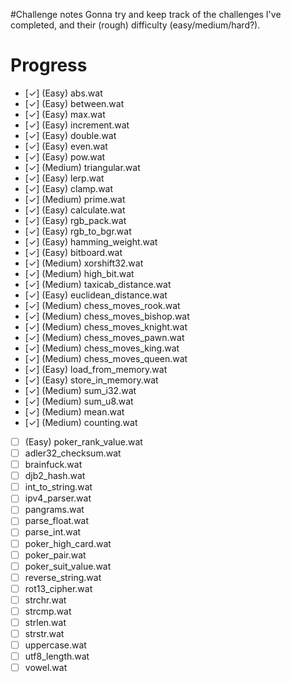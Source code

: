 #Challenge notes
Gonna try and keep track of the challenges I've completed, and their (rough)
difficulty (easy/medium/hard?).

# Progress
- [✓] (Easy) abs.wat
- [✓] (Easy) between.wat
- [✓] (Easy) max.wat
- [✓] (Easy) increment.wat
- [✓] (Easy) double.wat
- [✓] (Easy) even.wat
- [✓] (Easy) pow.wat
- [✓] (Medium) triangular.wat
- [✓] (Easy) lerp.wat
- [✓] (Easy) clamp.wat
- [✓] (Medium) prime.wat
- [✓] (Easy) calculate.wat
- [✓] (Easy) rgb_pack.wat
- [✓] (Easy) rgb_to_bgr.wat
- [✓] (Easy) hamming_weight.wat
- [✓] (Easy) bitboard.wat
- [✓] (Medium) xorshift32.wat
- [✓] (Medium) high_bit.wat
- [✓] (Medium) taxicab_distance.wat
- [✓] (Easy) euclidean_distance.wat
- [✓] (Medium) chess_moves_rook.wat
- [✓] (Medium) chess_moves_bishop.wat
- [✓] (Medium) chess_moves_knight.wat
- [✓] (Medium) chess_moves_pawn.wat
- [✓] (Medium) chess_moves_king.wat
- [✓] (Medium) chess_moves_queen.wat
- [✓] (Easy) load_from_memory.wat
- [✓] (Easy) store_in_memory.wat
- [✓] (Medium) sum_i32.wat
- [✓] (Medium) sum_u8.wat
- [✓] (Medium) mean.wat
- [✓] (Medium) counting.wat
- [ ] (Easy) poker_rank_value.wat
- [ ] adler32_checksum.wat
- [ ] brainfuck.wat
- [ ] djb2_hash.wat
- [ ] int_to_string.wat
- [ ] ipv4_parser.wat
- [ ] pangrams.wat
- [ ] parse_float.wat
- [ ] parse_int.wat
- [ ] poker_high_card.wat
- [ ] poker_pair.wat
- [ ] poker_suit_value.wat
- [ ] reverse_string.wat
- [ ] rot13_cipher.wat
- [ ] strchr.wat
- [ ] strcmp.wat
- [ ] strlen.wat
- [ ] strstr.wat
- [ ] uppercase.wat
- [ ] utf8_length.wat
- [ ] vowel.wat
